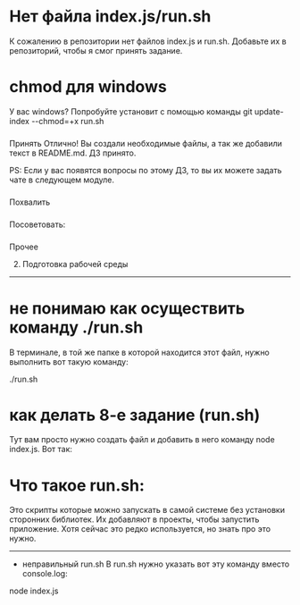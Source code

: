 # Нет файла index.js/run.sh
К сожалению в репозитории нет файлов index.js и run.sh. Добавьте их в репозиторий, чтобы я смог принять задание.

# chmod для windows
У вас windows?  Попробуйте установит c помощью команды
git update-index --chmod=+x run.sh



###
Принять
Отлично! Вы создали необходимые файлы, а так же добавили текст в README.md. ДЗ принято.

PS: Если у вас появятся вопросы по этому ДЗ, то вы их можете задать чате в следующем модуле.

###
Похвалить

###
Посоветовать:

###
Прочее


2. Подготовка рабочей среды


------------
# не понимаю как осуществить  команду ./run.sh

В терминале, в той же папке в которой находится этот файл, нужно выполнить вот такую команду:

./run.sh

# как делать 8-е задание (run.sh)
Тут вам просто нужно создать файл и добавить в него команду node index.js. Вот так:

# Что такое run.sh:
Это скрипты которые можно запускать в самой системе без установки сторонних библиотек. Их добавляют в проекты, чтобы запустить приложение. Хотя сейчас это редко используется, но знать про это нужно.

---
- неправильный run.sh
В run.sh нужно указать вот эту команду вместо console.log:

node index.js
